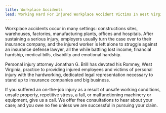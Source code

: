 ```yaml
---
title: Workplace Accidents
lead: Working Hard For Injured Workplace Accident Victims In West Virginia
---
```


Workplace accidents occur in many settings: constructions sites, warehouses, factories, manufacturing plants, offices and hospitals. After sustaining a serious injury, employers usually turn the case over to their insurance company, and the injured worker is left alone to struggle against an insurance defense lawyer, all the while battling lost income, financial hardship, medical bills, disability and emotional hardship.

Personal injury attorney Jonathan G. Brill has devoted his Romney, West Virginia, practice to providing injured employees and victims of personal injury with the hardworking, dedicated legal representation necessary to stand up to insurance companies and big business.

If you suffered an on-the-job injury as a result of unsafe working conditions, unsafe property, repetitive stress, a fall, or malfunctioning machinery or equipment, give us a call. We offer free consultations to hear about your case; and you owe no fee unless we are successful in pursuing your claim.